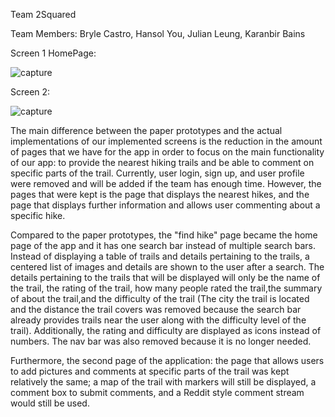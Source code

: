 Team 2Squared

Team Members: Bryle Castro, Hansol You, Julian Leung, Karanbir Bains


Screen 1 HomePage: 

![capture](https://user-images.githubusercontent.com/7214905/39101170-e0025f02-464a-11e8-8db6-1ae5283924a7.PNG)







Screen 2: 

![capture](https://user-images.githubusercontent.com/7214905/39101197-4cf866e2-464b-11e8-9dcd-0addcc62eed4.PNG)


The main difference between the paper prototypes and the actual implementations of our 
implemented screens is the reduction in the amount of pages that we have for the app in order to focus
on the main functionality of our app: to provide the nearest hiking trails and be able to
comment on specific parts of the trail. Currently, user login, sign up, and user profile were 
removed and will be added if the team has enough time. However, the pages that were kept is the page that 
displays the nearest hikes, and the page that displays further information and allows user commenting 
about a specific hike.

Compared to the paper prototypes, the "find hike" page became the home page of the app and it has one 
search bar instead of multiple search bars. Instead of displaying a table of trails and details 
pertaining to the trails, a centered list of images and details are shown to the user after a search.
The details pertaining to the trails that will be displayed will only be the name of the trail, the 
rating of the trail, how many people rated the trail,the summary of about the trail,and the difficulty 
of the trail (The city the trail is located and the distance the trail covers was removed because the 
search bar already provides trails near the user along with the difficulty level of the trail). Additionally,
the rating and difficulty are displayed as icons instead of numbers. The nav bar was also removed because it is no longer needed. 

Furthermore, the second page of the application: the page that allows users to add pictures and comments
at specific parts of the trail was kept relatively the same; a map of the trail with markers will still 
be displayed, a comment box to submit comments, and a Reddit style comment stream would still be used. 




